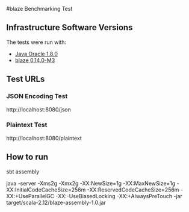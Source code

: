 #blaze Benchmarking Test

## Infrastructure Software Versions
The tests were run with:

* [Java Oracle 1.8.0](http://www.oracle.com/technetwork/java/javase)
* [blaze 0.14.0-M3](https://github.com/http4s/blaze/)

## Test URLs
### JSON Encoding Test

http://localhost:8080/json

### Plaintext Test

http://localhost:8080/plaintext

## How to run
sbt assembly

java -server -Xms2g -Xmx2g -XX:NewSize=1g -XX:MaxNewSize=1g -XX:InitialCodeCacheSize=256m -XX:ReservedCodeCacheSize=256m -XX:+UseParallelGC -XX:-UseBiasedLocking -XX:+AlwaysPreTouch -jar target/scala-2.12/blaze-assembly-1.0.jar

